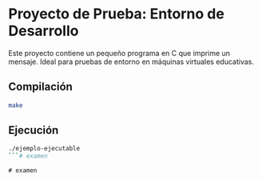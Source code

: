 # Proyecto de Prueba: Entorno de Desarrollo

Este proyecto contiene un pequeño programa en C que imprime un mensaje. Ideal para pruebas de entorno en máquinas virtuales educativas.

## Compilación

```bash
make
```

## Ejecución

```bash
./ejemplo-ejecutable
```#   e x a m e n  
 #   e x a m e n  
 